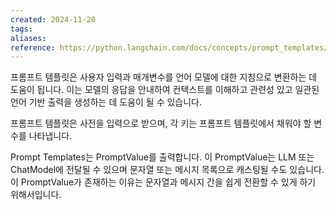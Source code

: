 ```yaml
---
created: 2024-11-20
tags: 
aliases: 
reference: https://python.langchain.com/docs/concepts/prompt_templates/
---
```

프롬프트 템플릿은 사용자 입력과 매개변수를 언어 모델에 대한 지침으로 변환하는 데 도움이 됩니다. 이는 모델의 응답을 안내하여 컨텍스트를 이해하고 관련성 있고 일관된 언어 기반 출력을 생성하는 데 도움이 될 수 있습니다.

프롬프트 템플릿은 사전을 입력으로 받으며, 각 키는 프롬프트 템플릿에서 채워야 할 변수를 나타냅니다.

Prompt Templates는 PromptValue를 출력합니다. 이 PromptValue는 LLM 또는 ChatModel에 전달될 수 있으며 문자열 또는 메시지 목록으로 캐스팅될 수도 있습니다. 이 PromptValue가 존재하는 이유는 문자열과 메시지 간을 쉽게 전환할 수 있게 하기 위해서입니다.